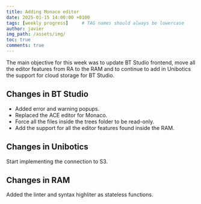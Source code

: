 ```yaml
---
title: Adding Monaco editor
date: 2025-01-15 14:00:00 +0100
tags: [weekly progress]     # TAG names should always be lowercase
author: javier
img_path: /assets/img/
toc: true
comments: true
---
```


The main objective for this week was to update BT Studio frontend, move all the editor features from RA to the RAM and to continue to add in Unibotics the support for cloud storage for BT Studio.

## Changes in BT Studio

- Added error and warning popups.
- Replaced the ACE editor for Monaco.
- Force all the files inside the trees folder to be read-only.
- Add the support for all the editor features found inside the RAM.

## Changes in Unibotics

Start implementing the connection to S3.

## Changes in RAM

Added the linter and syntax highliter as stateless functions. 
